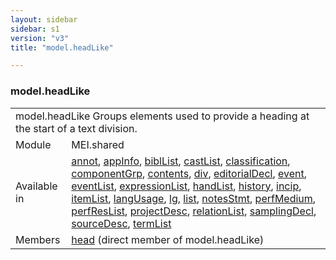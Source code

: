 ```yaml
---
layout: sidebar
sidebar: s1
version: "v3"
title: "model.headLike"

---
```


<div class="classSpec model">
   <h3 id="model.headLike">model.headLike</h3>
   <table class="wovenodd">
      <tr>
         <td colspan="2" class="wovenodd-col2">
            <span class="label">model.headLike</span> Groups elements used to provide a heading at the start of a text division.
         </td>
      </tr>
      <tr>
         <td class="wovenodd-col1">
            <span class="label" lang="en">Module</span>
         </td>
         <td class="wovenodd-col2">MEI.shared</td>
      </tr>
      <tr>
         <td class="wovenodd-col1">
            <span class="label" lang="en">Available in</span>
         </td>
         <td class="wovenodd-col2">
            <div class="parent">
               <div>
                  <a class="link_odd_elementSpec" href="/{{ page.version }}/annot">annot</a>, 
                  <a class="link_odd_elementSpec" href="/{{ page.version }}/appInfo">appInfo</a>, 
                  <a class="link_odd_elementSpec" href="/{{ page.version }}/biblList">biblList</a>, 
                  <a class="link_odd_elementSpec" href="/{{ page.version }}/castList">castList</a>, 
                  <a class="link_odd_elementSpec" href="/{{ page.version }}/classification">classification</a>, 
                  <a class="link_odd_elementSpec" href="/{{ page.version }}/componentGrp">componentGrp</a>, 
                  <a class="link_odd_elementSpec" href="/{{ page.version }}/contents">contents</a>, 
                  <a class="link_odd_elementSpec" href="/{{ page.version }}/div">div</a>, 
                  <a class="link_odd_elementSpec" href="/{{ page.version }}/editorialDecl">editorialDecl</a>, 
                  <a class="link_odd_elementSpec" href="/{{ page.version }}/event">event</a>, 
                  <a class="link_odd_elementSpec" href="/{{ page.version }}/eventList">eventList</a>, 
                  <a class="link_odd_elementSpec" href="/{{ page.version }}/expressionList">expressionList</a>, 
                  <a class="link_odd_elementSpec" href="/{{ page.version }}/handList">handList</a>, 
                  <a class="link_odd_elementSpec" href="/{{ page.version }}/history">history</a>, 
                  <a class="link_odd_elementSpec" href="/{{ page.version }}/incip">incip</a>, 
                  <a class="link_odd_elementSpec" href="/{{ page.version }}/itemList">itemList</a>, 
                  <a class="link_odd_elementSpec" href="/{{ page.version }}/langUsage">langUsage</a>, 
                  <a class="link_odd_elementSpec" href="/{{ page.version }}/lg">lg</a>, 
                  <a class="link_odd_elementSpec" href="/{{ page.version }}/list">list</a>, 
                  <a class="link_odd_elementSpec" href="/{{ page.version }}/notesStmt">notesStmt</a>, 
                  <a class="link_odd_elementSpec" href="/{{ page.version }}/perfMedium">perfMedium</a>, 
                  <a class="link_odd_elementSpec" href="/{{ page.version }}/perfResList">perfResList</a>, 
                  <a class="link_odd_elementSpec" href="/{{ page.version }}/projectDesc">projectDesc</a>, 
                  <a class="link_odd_elementSpec" href="/{{ page.version }}/relationList">relationList</a>, 
                  <a class="link_odd_elementSpec" href="/{{ page.version }}/samplingDecl">samplingDecl</a>, 
                  <a class="link_odd_elementSpec" href="/{{ page.version }}/sourceDesc">sourceDesc</a>, 
                  <a class="link_odd_elementSpec" href="/{{ page.version }}/termList">termList</a>
               </div>
            </div>
         </td>
      </tr>
      <tr>
         <td class="wovenodd-col1">
            <span class="label" lang="en">Members</span>
         </td>
         <td class="wovenodd-col2">
            <div class="parent">
               <div>
                  <a class="link_odd_elementSpec" href="/{{ page.version }}/head">head</a> (direct member of model.headLike)
               </div>
            </div>
         </td>
      </tr>
   </table>
</div>